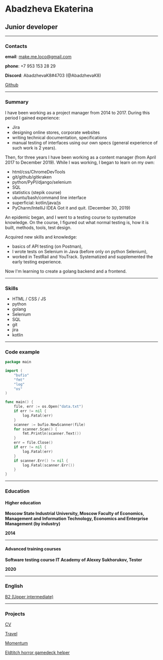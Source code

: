 # Abadzheva Ekaterina

## Junior developer

*******

### Contacts

__email__: <make.me.loco@gmail.com>

__phone__: +7 953 153 28 29

__Discord__: AbadzhevaK8#4703 (@AbadzhevaK8) 

[Github](https://github.com/AbadzhevaK8/)

********

### Summary
I have been working as a project manager from 2014 to 2017.
During this period I gained experience:
* Jira
* designing online stores, corporate websites
* writing technical documentation, specifications
* manual testing of interfaces using our own specs (general experience of such work is 2 years).

Then, for three years I have  been working as a content manager (from April 2017 to December 2019).
While I was working, I began to learn on my own:
* html/css/ChromeDevTools
* git/github/gitkraken
* python/PyPI/django/selenium
* SQL
* statistics (stepik course)
* ubuntu/bash/command line interface
* superficial: kotlin/java/js
* PyCharm/IntelliJ IDEA
Got it and quit. (December 30, 2019)

An epidemic began, and I went to a testing course to systematize knowledge.
On the course, I figured out what normal testing is, how it is built, methods, tools, test design.

Acquired new skills and knowledge:
* basics of API testing (on Postman),
* I wrote tests on Selenium in Java (before only on python Selenium),
* worked in TestRail and YouTrack.
Systematized and supplemented the early testing experience.

Now I'm learning to create a golang backend and a frontend.


*******

### Skills
* HTML / CSS / JS
* python
* golang
* Selenium
* SQL
* git
* jira
* kotlin

*******

### Code example

```go
package main

import (
	"bufio"
	"fmt"
	"log"
	"os"
)

func main() {
	file, err := os.Open("data.txt")
	if err != nil {
		log.Fatal(err)
	}
	scanner := bufio.NewScanner(file)
	for scanner.Scan() {
		fmt.Println(scanner.Text())
	}
	err = file.Close()
	if err != nil {
		log.Fatal(err)
	}
	if scanner.Err() != nil {
		log.Fatal(scanner.Err())
	}
}
```

*******

### Education
#### Higher education ####

**Moscow State Industrial University, Moscow
Faculty of Economics, Management and Information Technology, Economics and Enterprise Management (by industry)**

**2014**

----------------------------------------------------

#### Advanced training courses ####


**Software testing course
IT Academy of Alexey Sukhorukov, Tester**

**2020**

*******

### English
[B2 (Upper intermediate)](https://www.efset.org/cert/sEtoSQ)

*******

### Projects
[CV](https://AbadzhevaK8.github.io/rsschool-cv/cv)

[Travel](https://rolling-scopes-school.github.io/abadzhevak8-JSFEPRESCHOOL2022Q2/travel/)

[Momentum](https://rolling-scopes-school.github.io/abadzhevak8-JSFEPRESCHOOL2022Q2/momentum/)

[Eldtitch horror gamedeck helper](https://abadzhevak8.github.io/codejam-eldritch/)